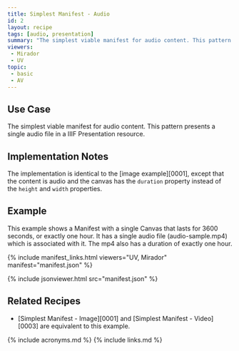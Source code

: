 ```yaml
---
title: Simplest Manifest - Audio
id: 2
layout: recipe
tags: [audio, presentation]
summary: "The simplest viable manifest for audio content. This pattern presents a single audio file in a IIIF Presentation resource."
viewers:
 - Mirador
 - UV
topic: 
 - basic
 - AV
---
```



## Use Case

The simplest viable manifest for audio content. This pattern presents a single audio file in a IIIF Presentation resource.

## Implementation Notes

The implementation is identical to the [image example][0001], except that the content is audio and the canvas has the `duration` property instead of the `height` and `width` properties.

## Example

This example shows a Manifest with a single Canvas that lasts for 3600 seconds, or exactly one hour. It has a single audio file (audio-sample.mp4) which is associated with it. The mp4 also has a duration of exactly one hour.

{% include manifest_links.html viewers="UV, Mirador" manifest="manifest.json" %}

{% include jsonviewer.html src="manifest.json" %}

## Related Recipes

* [Simplest Manifest - Image][0001] and [Simplest Manifest - Video][0003] are equivalent to this example.

{% include acronyms.md %}
{% include links.md %}
